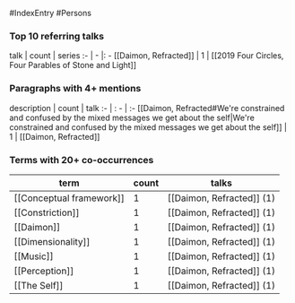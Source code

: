 #IndexEntry #Persons
### Top 10 referring talks
talk | count | series
:- | - |: -
[[Daimon, Refracted]] | 1 | [[2019 Four Circles, Four Parables of Stone and Light]]

### Paragraphs with 4+ mentions
description | count | talk
:- | : - | :-
[[Daimon, Refracted#We're constrained and confused by the mixed messages we get about the self\|We're constrained and confused by the mixed messages we get about the self]] | 1 | [[Daimon, Refracted]]

### Terms with 20+ co-occurrences
term | count | talks
-|-|-
[[Conceptual framework]] | 1 | <span class="counts">[[Daimon, Refracted]] (1)</span> 
[[Constriction]] | 1 | <span class="counts">[[Daimon, Refracted]] (1)</span> 
[[Daimon]] | 1 | <span class="counts">[[Daimon, Refracted]] (1)</span> 
[[Dimensionality]] | 1 | <span class="counts">[[Daimon, Refracted]] (1)</span> 
[[Music]] | 1 | <span class="counts">[[Daimon, Refracted]] (1)</span> 
[[Perception]] | 1 | <span class="counts">[[Daimon, Refracted]] (1)</span> 
[[The Self]] | 1 | <span class="counts">[[Daimon, Refracted]] (1)</span> 

